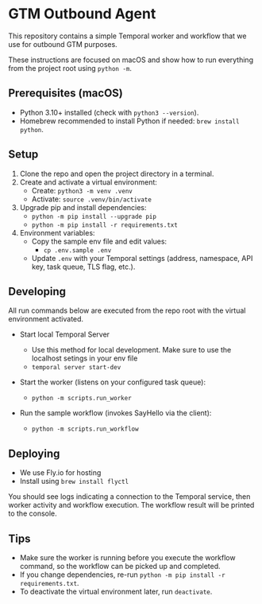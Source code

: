 # GTM Outbound Agent

This repository contains a simple Temporal worker and workflow that we use for outbound GTM purposes. 

These instructions are focused on macOS and show how to run everything from the project root using `python -m`.

## Prerequisites (macOS)
- Python 3.10+ installed (check with `python3 --version`).
- Homebrew recommended to install Python if needed: `brew install python`.

## Setup
1. Clone the repo and open the project directory in a terminal.
2. Create and activate a virtual environment:
   - Create: `python3 -m venv .venv`
   - Activate: `source .venv/bin/activate`
3. Upgrade pip and install dependencies:
   - `python -m pip install --upgrade pip`
   - `python -m pip install -r requirements.txt`
4. Environment variables:
   - Copy the sample env file and edit values:
     - `cp .env.sample .env`
   - Update `.env` with your Temporal settings (address, namespace, API key, task queue, TLS flag, etc.).

## Developing
All run commands below are executed from the repo root with the virtual environment activated.

- Start local Temporal Server
  - Use this method for local development. Make sure to use the localhost setings in your env file
  - `temporal server start-dev`

- Start the worker (listens on your configured task queue):
  - `python -m scripts.run_worker`

- Run the sample workflow (invokes SayHello via the client):
  - `python -m scripts.run_workflow`

## Deploying
- We use Fly.io for hosting
- Install using `brew install flyctl`

You should see logs indicating a connection to the Temporal service, then worker activity and workflow execution. The workflow result will be printed to the console.

## Tips
- Make sure the worker is running before you execute the workflow command, so the workflow can be picked up and completed.
- If you change dependencies, re-run `python -m pip install -r requirements.txt`.
- To deactivate the virtual environment later, run `deactivate`.
